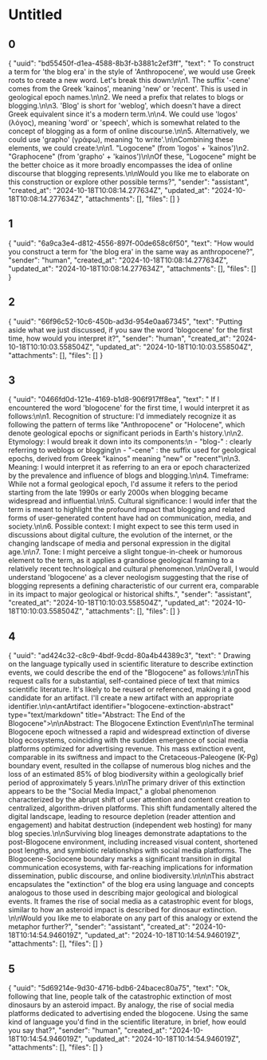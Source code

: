 # Untitled

## 0

{
  "uuid": "bd55450f-d1ea-4588-8b3f-b3881c2ef3ff",
  "text": " To construct a term for 'the blog era' in the style of 'Anthropocene', we would use Greek roots to create a new word. Let's break this down:\n\n1. The suffix '-cene' comes from the Greek 'kainos', meaning 'new' or 'recent'. This is used in geological epoch names.\n\n2. We need a prefix that relates to blogs or blogging.\n\n3. 'Blog' is short for 'weblog', which doesn't have a direct Greek equivalent since it's a modern term.\n\n4. We could use 'logos' (λόγος), meaning 'word' or 'speech', which is somewhat related to the concept of blogging as a form of online discourse.\n\n5. Alternatively, we could use 'grapho' (γράφω), meaning 'to write'.\n\nCombining these elements, we could create:\n\n1. \"Logocene\" (from 'logos' + 'kainos')\n2. \"Graphocene\" (from 'grapho' + 'kainos')\n\nOf these, \"Logocene\" might be the better choice as it more broadly encompasses the idea of online discourse that blogging represents.\n\nWould you like me to elaborate on this construction or explore other possible terms?",
  "sender": "assistant",
  "created_at": "2024-10-18T10:08:14.277634Z",
  "updated_at": "2024-10-18T10:08:14.277634Z",
  "attachments": [],
  "files": []
}

## 1

{
  "uuid": "6a9ca3e4-d812-4556-897f-00de658c6f50",
  "text": "How would you construct a term for 'the blog era' in the same way as anthropocene?",
  "sender": "human",
  "created_at": "2024-10-18T10:08:14.277634Z",
  "updated_at": "2024-10-18T10:08:14.277634Z",
  "attachments": [],
  "files": []
}

## 2

{
  "uuid": "66f96c52-10c6-450b-ad3d-954e0aa67345",
  "text": "Putting aside what we just discussed, if you saw the word 'blogocene' for the first time, how would you interpret it?",
  "sender": "human",
  "created_at": "2024-10-18T10:10:03.558504Z",
  "updated_at": "2024-10-18T10:10:03.558504Z",
  "attachments": [],
  "files": []
}

## 3

{
  "uuid": "0466fd0d-121e-4169-b1d8-906f917ff8ea",
  "text": " If I encountered the word 'blogocene' for the first time, I would interpret it as follows:\n\n1. Recognition of structure: I'd immediately recognize it as following the pattern of terms like \"Anthropocene\" or \"Holocene\", which denote geological epochs or significant periods in Earth's history.\n\n2. Etymology: I would break it down into its components:\n   - \"blog-\" : clearly referring to weblogs or blogging\n   - \"-cene\" : the suffix used for geological epochs, derived from Greek \"kainos\" meaning \"new\" or \"recent\"\n\n3. Meaning: I would interpret it as referring to an era or epoch characterized by the prevalence and influence of blogs and blogging.\n\n4. Timeframe: While not a formal geological epoch, I'd assume it refers to the period starting from the late 1990s or early 2000s when blogging became widespread and influential.\n\n5. Cultural significance: I would infer that the term is meant to highlight the profound impact that blogging and related forms of user-generated content have had on communication, media, and society.\n\n6. Possible context: I might expect to see this term used in discussions about digital culture, the evolution of the internet, or the changing landscape of media and personal expression in the digital age.\n\n7. Tone: I might perceive a slight tongue-in-cheek or humorous element to the term, as it applies a grandiose geological framing to a relatively recent technological and cultural phenomenon.\n\nOverall, I would understand 'blogocene' as a clever neologism suggesting that the rise of blogging represents a defining characteristic of our current era, comparable in its impact to major geological or historical shifts.",
  "sender": "assistant",
  "created_at": "2024-10-18T10:10:03.558504Z",
  "updated_at": "2024-10-18T10:10:03.558504Z",
  "attachments": [],
  "files": []
}

## 4

{
  "uuid": "ad424c32-c8c9-4bdf-9cdd-80a4b44389c3",
  "text": " Drawing on the language typically used in scientific literature to describe extinction events, we could describe the end of the \"Blogocene\" as follows:\n\n<antThinking>This request calls for a substantial, self-contained piece of text that mimics scientific literature. It's likely to be reused or referenced, making it a good candidate for an artifact. I'll create a new artifact with an appropriate identifier.</antThinking>\n\n<antArtifact identifier=\"blogocene-extinction-abstract\" type=\"text/markdown\" title=\"Abstract: The End of the Blogocene\">\n\nAbstract: The Blogocene Extinction Event\n\nThe terminal Blogocene epoch witnessed a rapid and widespread extinction of diverse blog ecosystems, coinciding with the sudden emergence of social media platforms optimized for advertising revenue. This mass extinction event, comparable in its swiftness and impact to the Cretaceous-Paleogene (K-Pg) boundary event, resulted in the collapse of numerous blog niches and the loss of an estimated 85% of blog biodiversity within a geologically brief period of approximately 5 years.\n\nThe primary driver of this extinction appears to be the \"Social Media Impact,\" a global phenomenon characterized by the abrupt shift of user attention and content creation to centralized, algorithm-driven platforms. This shift fundamentally altered the digital landscape, leading to resource depletion (reader attention and engagement) and habitat destruction (independent web hosting) for many blog species.\n\nSurviving blog lineages demonstrate adaptations to the post-Blogocene environment, including increased visual content, shortened post lengths, and symbiotic relationships with social media platforms. The Blogocene-Sociocene boundary marks a significant transition in digital communication ecosystems, with far-reaching implications for information dissemination, public discourse, and online biodiversity.\n</antArtifact>\n\nThis abstract encapsulates the \"extinction\" of the blog era using language and concepts analogous to those used in describing major geological and biological events. It frames the rise of social media as a catastrophic event for blogs, similar to how an asteroid impact is described for dinosaur extinction. \n\nWould you like me to elaborate on any part of this analogy or extend the metaphor further?",
  "sender": "assistant",
  "created_at": "2024-10-18T10:14:54.946019Z",
  "updated_at": "2024-10-18T10:14:54.946019Z",
  "attachments": [],
  "files": []
}

## 5

{
  "uuid": "5d69214e-9d30-4716-bdb6-24bacec80a75",
  "text": "Ok, following that line, people talk of the catastrophic extinction of most dinosaurs by an asteroid impact. By analogy, the rise of social media platforms dedicated to advertising ended the blogocene. Using the same kind of language you'd find in the scientific literature, in brief, how eould you say that?",
  "sender": "human",
  "created_at": "2024-10-18T10:14:54.946019Z",
  "updated_at": "2024-10-18T10:14:54.946019Z",
  "attachments": [],
  "files": []
}
